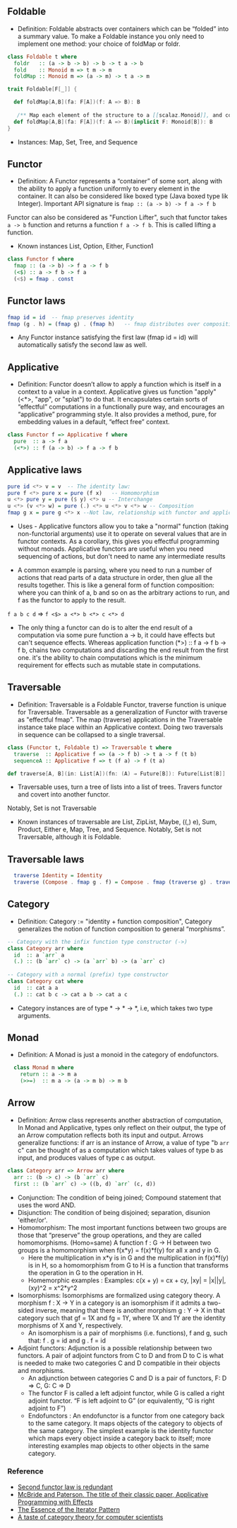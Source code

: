 ## Foldable
* Definition: Foldable abstracts over containers which can be “folded” into a summary value.  To make a Foldable instance you only need to implement one method: your choice of foldMap or foldr.

```Haskell
class Foldable t where
  foldr   :: (a -> b -> b) -> b -> t a -> b
  fold    :: Monoid m => t m -> m
  foldMap :: Monoid m => (a -> m) -> t a -> m
```

```Scala
trait Foldable[F[_]] {

  def foldMap[A,B](fa: F[A])(f: A => B): B
  
   /** Map each element of the structure to a [[scalaz.Monoid]], and combine the results. */
  def foldMap[A,B](fa: F[A])(f: A => B)(implicit F: Monoid[B]): B
}  
```  

* Instances: Map, Set, Tree, and Sequence


## Functor

* Definition:  A Functor represents a “container” of some sort, along with the ability to apply a function uniformly to every element in the container. It can also be considered like boxed type (Java boxed type lik Integer). Important API signature is   ```fmap :: (a -> b) -> f a -> f b```

Functor can also be considered as "Function Lifter", such that functor takes `a -> b` function and returns a function `f a -> f b`. This is called lifting a function.

* Known instances List, Option, Either, Function1

```Haskell
class Functor f where
  fmap :: (a -> b) -> f a -> f b
  (<$) :: a -> f b -> f a
  (<$) = fmap . const
```


## Functor laws
```Haskell
fmap id = id  -- fmap preserves identity
fmap (g . h) = (fmap g) . (fmap h)   -- fmap distributes over composition
```

* Any Functor instance satisfying the first law (fmap id = id) will automatically satisfy the second law as well.


## Applicative

 * Definition: Functor doesn’t allow to apply a function which is itself in a context to a value in a context. Applicative gives us function  "apply" (<*>, "app", or "splat") to do that. It encapsulates certain sorts of “effectful” computations in a functionally pure way, and encourages an “applicative” programming style. It also provides a method, pure, for embedding values in a default, “effect free” context. 

```Haskell
class Functor f => Applicative f where
  pure  :: a -> f a
  (<*>) :: f (a -> b) -> f a -> f b
```


## Applicative laws
```Haskell
pure id <*> v = v  -- The identity law:
pure f <*> pure x = pure (f x)   -- Homomorphism
u <*> pure y = pure ($ y) <*> u -- Interchange
u <*> (v <*> w) = pure (.) <*> u <*> v <*> w -- Composition
fmap g x = pure g <*> x --Not law, relationship with functor and applicative
```

* Uses - Applicative functors allow you to take a "normal" function (taking non-functorial arguments) use it to operate on several values that are in functor contexts. As a corollary, this gives you effectful programming without monads. Applicative functors are useful when you need sequencing of actions, but don't need to name any intermediate results

* A common example is parsing, where you need to run a number of actions that read parts of a data structure in order, then glue all the results together. This is like a general form of function composition: where you can think of a, b and so on as the arbitrary actions to run, and f as the functor to apply to the result.

```f a b c d``` => ```f <$> a <*> b <*> c <*> d```

* The only thing a functor can do is to alter the end result of a computation via some pure function a -> b, it could have effects but can't sequence effects. Whereas application function (*>) :: f a -> f b -> f b, chains two computations and discarding the end result from the first one. it's the ability to chain computations which is the minimum requirement for effects such as mutable state in computations.

## Traversable

* Definition: Traversable is a Foldable Functor, traverse function is unique for Traversable. Traversable as a generalization of Functor with traverse as "effectful fmap". The map (traverse) applications in the Traversable instance take place within an Applicative context.  Doing two traversals in sequence can be collapsed to a single traversal.

```Haskell
class (Functor t, Foldable t) => Traversable t where
  traverse  :: Applicative f => (a -> f b) -> t a -> f (t b)
  sequenceA :: Applicative f => t (f a) -> f (t a)
```

```Scala @ Future.scala
def traverse[A, B](in: List[A])(fn: (A) ⇒ Future[B]): Future[List[B]]
```


* Traversable uses, turn a tree of lists into a list of trees. Travers functor and covert into another functor.

Notably, Set is not Traversable
* Known instances of traversable are List, ZipList, Maybe, ((,) e), Sum, Product, Either e, Map, Tree, and Sequence. Notably, Set is not Traversable, although it is Foldable.


## Traversable laws
```Haskell
  traverse Identity = Identity
  traverse (Compose . fmap g . f) = Compose . fmap (traverse g) . traverse f --Doing two traversals in sequence can be collapsed to a single traversal
```

## Category

* Definition: Category := "identity + function composition", Category generalizes the notion of function composition to general “morphisms”.

```Haskell
-- Category with the infix function type constructor (->)
class Category arr where
  id  :: a `arr` a
  (.) :: (b `arr` c) -> (a `arr` b) -> (a `arr` c)
 
-- Category with a normal (prefix) type constructor
class Category cat where
  id  :: cat a a
  (.) :: cat b c -> cat a b -> cat a c
```

* Category instances are of type  * -> * -> *, i.e, which takes two type arguments.

## Monad

* Definition: A Monad is just a monoid in the category of endofunctors.

```Haskell
  class Monad m where
    return :: a -> m a
    (>>=)  :: m a -> (a -> m b) -> m b
```


## Arrow

* Definition:  Arrow class represents another abstraction of computation, In Monad and Applicative, types only reflect on their output, the type of an Arrow computation reflects both its input and output. Arrows generalize functions: if arr is an instance of Arrow, a value of type "b `arr` c" can be thought of as a computation which takes values of type b as input, and produces values of type c as output. 

```Haskell
class Category arr => Arrow arr where
  arr :: (b -> c) -> (b `arr` c)
  first :: (b `arr` c) -> ((b, d) `arr` (c, d))
```


* Conjunction: The condition of being joined; Compound statement that uses the word AND.
* Disjunction: The condition of being disjoined; separation, disunion 'either/or'.
* Homomorphism: The most important functions between two groups are those that “preserve” the group operations, and they are called homomorphisms. (Homo=same)
  A function f : G → H between two groups is a homomorphism when f(x*y) = f(x)*f(y) for all x and y in G.
  * Here the multiplication in x*y is in G and the multiplication in f(x)*f(y) is in H, so a homomorphism from G to H is a function that transforms the operation in G to the operation in H.
  * Homemorphic examples : Examples: c(x + y) = cx + cy, |xy| = |x||y|, (xy)^2 = x^2*y^2
* Isomorphisms: Isomorphisms are formalized using category theory. A morphism f : X → Y in a category is an isomorphism if it admits a two-sided inverse, meaning that there is another morphism g : Y → X in that category such that gf = 1X and fg = 1Y, where 1X and 1Y are the identity morphisms of X and Y, respectively.
  * An isomorphism is a pair of morphisms (i.e. functions), f and g, such that: f . g = id and g . f = id
* Adjoint functors: Adjunction is a possible relationship between two functors. A pair of adjoint functors from C to D and from D to C is what is needed to make two categories C and D compatible in their objects and morphisms.
  * An adjunction between categories C and D is a pair of functors, F: D => C, G: C => D
  * The functor F is called a left adjoint functor, while G is called a right adjoint functor. “F is left adjoint to G” (or equivalently, “G is right adjoint to F”)
  * Endofunctors : An endofunctor is a functor from one category back to the same category. It maps objects of the category to objects of the same category. The simplest example is the identity functor which maps every object inside a category back to itself; more interesting examples map objects to other objects in the same category.  


### Reference
* [Second functor law is redundant](https://github.com/quchen/articles/blob/master/second_functor_law.md)
* [McBride and Paterson. The title of their classic paper, Applicative Programming with Effects](http://www.soi.city.ac.uk/~ross/papers/Applicative.html)
* [The Essence of the Iterator Pattern](http://www.comlab.ox.ac.uk/jeremy.gibbons/publications/iterator.pdf)
* [A taste of category theory for computer scientists](http://repository.cmu.edu/cgi/viewcontent.cgi?article=2846&context=compsci)

